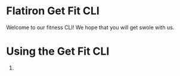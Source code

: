# Flatiron Get Fit CLI

Welcome to our fitness CLI!
We hope that you will get swole with us.

# Using the Get Fit CLI
1. 

